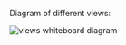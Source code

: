 Diagram of different views:

![views whiteboard diagram](https://media.git.generalassemb.ly/user/16320/files/92d49b80-41af-11e9-873b-76cf1edcbba4)

